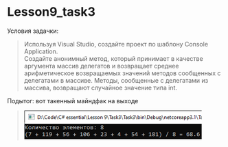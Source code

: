 # Lesson9_task3
Условия задачки:
>Используя Visual Studio, создайте проект по шаблону Console Application.  
Создайте анонимный метод, который принимает в качестве аргумента массив делегатов и возвращает среднее арифметическое возвращаемых значений методов сообщенных с делегатами в массиве. 
Методы, сообщенные с делегатами из массива, возвращают случайное значение типа int. 

Подытог: вот такенный майндфак на выходе
>![](Task3/Program_output.jpg)

